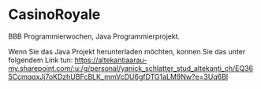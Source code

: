 # CasinoRoyale
BBB Programmierwochen, Java Programmierprojekt.

Wenn Sie das Java Projekt herunterladen möchten, konnen Sie das unter folgendem Link tun:
https://altekantiaarau-my.sharepoint.com/:u:/g/personal/yanick_schlatter_stud_altekanti_ch/EQ365CcmqqxJj7oKDzhUBFcBLK_mmVcDU6gfDTG1aLM9Nw?e=3Uq6BI
